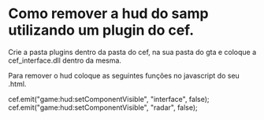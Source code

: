 # Como remover a hud do samp utilizando um plugin do cef.

Crie a pasta plugins dentro da pasta do cef, na sua pasta do gta e coloque a cef_interface.dll dentro da mesma.

Para remover o hud coloque as seguintes funções no javascript do seu .html.

cef.emit("game:hud:setComponentVisible", "interface", false);
cef.emit("game:hud:setComponentVisible", "radar", false);
